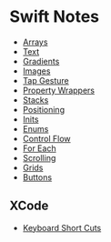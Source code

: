 
<h1>Swift Notes</h1>


* [Arrays](basics/Arrays.md)
* [Text](basics/Text.md)
* [Gradients](basics/Gradients.md)
* [Images](basics/Images.md)
* [Tap Gesture](basics/Tap_Gesture.md)
* [Property Wrappers](basics/PropertyWrappers.md)
* [Stacks](basics/VStack__HStack__and_ZStack.md)
* [Positioning](basics/Positioning.md)
* [Inits](basics/init.md)
* [Enums](basics/enums.md)
* [Control Flow](basics/ControlFlow.md)
* [For Each](basics/ForEach.md)
* [Scrolling](basics/Scroll.md)
* [Grids](basics/Grids.md)
* [Buttons](basics/Buttons.md)




<h2> XCode </h2>
  
  * [Keyboard Short Cuts](Xcode/Keyboard_Shortcuts.md)

  
  
  
  
